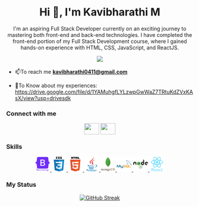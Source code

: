 <h1 align="center">Hi 👋, I'm Kavibharathi M</h1>
<p align="center">I'm an aspiring Full Stack Developer currently on an exciting journey to mastering both front-end and back-end technologies. I have completed the front-end portion of my Full Stack Development course, where I gained hands-on experience with HTML, CSS, JavaScript, and ReactJS.</p>

<p align="center"> <img src="https://komarev.com/ghpvc/?username=Kavibharathi0411&label=Profile%20views&color=0e75b6&style=flat"  /> </p>


- 📫To reach me **kavibharathi0411@gmail.com**

- 📄To Know about my experiences: https://drive.google.com/file/d/1YAMuhgfLYLzwpGwWaZ7TRtuKdZVxKAsX/view?usp=drivesdk

<h3 align="left">Connect with me</h3>
<p align="center">
<a href="https://www.linkedin.com/in/kavibharathi-m-bb671229a" target="blank"><img align="center" src="https://raw.githubusercontent.com/rahuldkjain/github-profile-readme-generator/master/src/images/icons/Social/linked-in-alt.svg" height="30" width="40" /></a>
<a href="https://www.leetcode.com/Kavibharathi_0411" target="blank"><img align="center" src="https://raw.githubusercontent.com/rahuldkjain/github-profile-readme-generator/master/src/images/icons/Social/leet-code.svg"  height="30" width="40" /></a>
</p>

<h3 align="left">Skills</h3>
<p align="center"> <a href="https://getbootstrap.com" target="_blank" rel="noreferrer"> <img src="https://raw.githubusercontent.com/devicons/devicon/master/icons/bootstrap/bootstrap-plain-wordmark.svg" alt="bootstrap" width="40" height="40"/> </a> <a href="https://www.w3schools.com/css/" target="_blank" rel="noreferrer"> <img src="https://raw.githubusercontent.com/devicons/devicon/master/icons/css3/css3-original-wordmark.svg" alt="css3" width="40" height="40"/> </a> <a href="https://www.w3.org/html/" target="_blank" rel="noreferrer"> <img src="https://raw.githubusercontent.com/devicons/devicon/master/icons/html5/html5-original-wordmark.svg" alt="html5" width="40" height="40"/> </a> <a href="https://www.java.com" target="_blank" rel="noreferrer"> <img src="https://raw.githubusercontent.com/devicons/devicon/master/icons/java/java-original.svg" alt="java" width="40" height="40"/> </a> <a href="https://www.mongodb.com/" target="_blank" rel="noreferrer"> <img src="https://raw.githubusercontent.com/devicons/devicon/master/icons/mongodb/mongodb-original-wordmark.svg" alt="mongodb" width="40" height="40"/> </a> <a href="https://www.mysql.com/" target="_blank" rel="noreferrer"> <img src="https://raw.githubusercontent.com/devicons/devicon/master/icons/mysql/mysql-original-wordmark.svg" alt="mysql" width="40" height="40"/> </a> <a href="https://nodejs.org" target="_blank" rel="noreferrer"> <img src="https://raw.githubusercontent.com/devicons/devicon/master/icons/nodejs/nodejs-original-wordmark.svg" alt="nodejs" width="40" height="40"/> </a> <a href="https://reactjs.org/" target="_blank" rel="noreferrer"> <img src="https://raw.githubusercontent.com/devicons/devicon/master/icons/react/react-original-wordmark.svg" alt="react" width="40" height="40"/> </a> </p>
<div align="center">
  <h3 align="left">My Status</h3>
<!--   <img src="https://github-readme-streak-stats.herokuapp.com/?user=Kavibharathi0411"></img> -->
  <a href="https://git.io/streak-stats"><img src="https://github-readme-streak-stats.herokuapp.com?user=Kavibharathi0411&theme=merko&hide_border=true&date_format=j%20M%5B%20Y%5D&type=png" alt="GitHub Streak" /></a>
</div>
